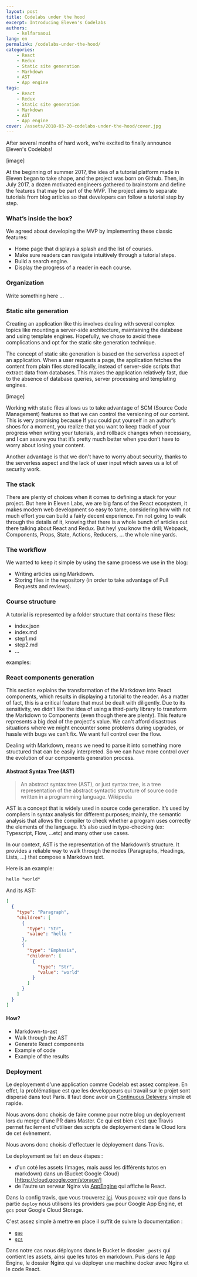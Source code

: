 ```yaml
---
layout: post
title: Codelabs under the hood
excerpt: Introducing Eleven's Codelabs
authors:
    - kelfarsaoui
lang: en
permalink: /codelabs-under-the-hood/
categories:
    - React
    - Redux
    - Static site generation
    - Markdown
    - AST
    - App engine
tags:
    - React
    - Redux
    - Static site generation
    - Markdown
    - AST
    - App engine
cover: /assets/2018-03-20-codelabs-under-the-hood/cover.jpg
---
```


After several months of hard work, we're excited to finally announce Eleven's Codelabs!

[image]

At the beginning of summer 2017, the idea of a tutorial platform made in Eleven began to take shape, and the project was born on Github. Then, in July 2017, a dozen motivated engineers gathered to brainstorm and define the features that may be part of the MVP. The project aims to separate tutorials from blog articles so that developers can follow a tutorial step by step.

### What’s inside the box?

We agreed about developing the MVP by implementing these classic features:

- Home page that displays a splash and the list of courses.
- Make sure readers can navigate intuitively through a tutorial steps.
- Build a search engine.
- Display the progress of a reader in each course.

### Organization

Write something here ...

### Static site generation

Creating an application like this involves dealing with several complex topics like mounting a server-side architecture, maintaining the database and using template engines. Hopefully, we chose to avoid these complications and opt for the static site generation technique.

The concept of static site generation is based on the serverless aspect of an application. When a user requests a page, the application fetches the content from plain files stored locally, instead of server-side scripts that extract data from databases. This makes the application relatively fast, due to the absence of database queries, server processing and templating engines.

[image]

Working with static files allows us to take advantage of SCM (Source Code Management) features so that we can control the versioning of our content. This is very promising because If you could put yourself in an author’s shoes for a moment, you realize that you want to keep track of your progress when writing your tutorials, and rollback changes when necessary, and I can assure you that it’s pretty much better when you don’t have to worry about losing your content.

Another advantage is that we don't have to worry about security, thanks to the serverless aspect and the lack of user input which saves us a lot of security work.


### The stack

There are plenty of choices when it comes to defining a stack for your project. But here in Eleven Labs, we are big fans of the React ecosystem, it makes modern web development so easy to tame, considering how with not much effort you can build a fairly decent experience. I'm not going to walk through the details of it, knowing that there is a whole bunch of articles out there talking about React and Redux. But hey! you know the drill; Webpack, Components, Props, State, Actions, Reducers, ... the whole nine yards.

### The workflow

We wanted to keep it simple by using the same process we use in the blog:
- Writing articles using Markdown.
- Storing files in the repository (in order to take advantage of Pull Requests and reviews).

### Course structure

A tutorial is represented by a folder structure that contains these files:

- index.json
- index.md
- step1.md
- step2.md
- …

examples:

### React components generation

This section explains the transformation of the Markdown into React components, which results in displaying a tutorial to the reader. As a matter of fact, this is a critical feature that must be dealt with diligently. Due to its sensitivity, we didn’t like the idea of using a third-party library to transform the Markdown to Components (even though there are plenty). This feature represents a big deal of the project's value. We can't afford disastrous situations where we might encounter some problems during upgrades, or hassle with bugs we can’t fix. We want full control over the flow.

Dealing with Markdown, means we need to parse it into something more structured that can be easily interpreted. So we can have more control over the evolution of our components generation process.

#### Abstract Syntax Tree (AST)

> An abstract syntax tree (AST), or just syntax tree, is a tree representation of the abstract syntactic structure of source code written in a programming language.
> Wikipedia

AST is a concept that is widely used in source code generation. It’s used by compilers in syntax analysis for different purposes; mainly, the semantic analysis that allows the compiler to check whether a program uses correctly the elements of the language. It’s also used in type-checking (ex: Typescript, Flow, ...etc) and many other use cases.

In our context, AST is the representation of the Markdown’s structure. It provides a reliable way to walk through the nodes (Paragraphs, Headings, Lists, …) that compose a Markdown text.

Here is an example:

```md
hello *world*
```

And its AST:

```json
[
  {
    "type": "Paragraph",
    "children": [
      {
        "type": "Str",
        "value": "hello "
      },
      {
        "type": "Emphasis",
        "children": [
          {
            "type": "Str",
            "value": "world"
          }
        ]
      }
    ]
  }
]
```

#### How?

- Markdown-to-ast
- Walk through the AST
- Generate React components
- Example of code
- Example of the results

### Deployment

Le deployement d'une application comme Codelab est assez complexe. En effet, la problématique est que les developpeurs qui travail sur le projet sont dispersé dans tout Paris. Il faut donc avoir un [Continuous Delevery](https://continuousdelivery.com/) simple et rapide. 

Nous avons donc choisis de faire comme pour notre blog un deployement lors du merge d'une PR dans Master. Ce qui est bien c'est que Travis permet facilement d'utiliser des scripts de deployement dans le Cloud lors de cet évènement.

Nous avons donc choisis d'effectuer le déployement dans Travis. 

Le deployement se fait en deux étapes :
- d'un coté les assets (Images, mais aussi les différents tutos en markdown) dans un (Bucket Google Cloud)[https://cloud.google.com/storage/]
- de l'autre un serveur Nginx via [AppEngine](https://cloud.google.com/appengine/) qui affiche le React.

Dans la config travis, que vous trouverez [ici](https://github.com/eleven-labs/codelabs/blob/master/.travis.yml). Vous pouvez voir que dans la partie `deploy` nous utilisons les providers `gae` pour Google App Engine, et `gcs` pour Google Cloud Storage. 

C'est assez simple à mettre en place il suffit de suivre la documentation :
- [`gae`](https://docs.travis-ci.com/user/deployment/google-app-engine/)
- [`gcs`](https://docs.travis-ci.com/user/deployment/gcs/)

Dans notre cas nous déployons dans le Bucket le dossier `_posts` qui contient les assets, ainsi que les tutos en markdown. Puis dans le App Engine, le dossier Nginx qui va déployer une machine docker avec Nginx et le code React.



